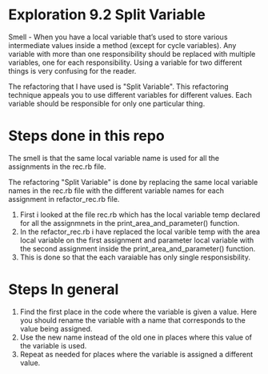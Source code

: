 # Exploration 9.2 Split Variable 

Smell - When you have a local variable that’s used to store various intermediate values inside a method (except for cycle variables). Any variable with more than one responsibility should be replaced with multiple variables, one for each responsibility. Using a variable for two different things is very confusing for the reader.

The refactoring that I have used is "Split Variable". This refactoring technique appeals you to use different variables for different values. Each variable should be responsible for only one particular thing. 

# Steps done in this repo
The smell is that the same local variable name is used for all the assignments in the rec.rb file. 

The refactoring "Split Variable" is done by replacing the same local variable names in the rec.rb file with the different variable names for each assignment in refactor_rec.rb file. 

1. First i looked at the file rec.rb which has the local variable temp declared for all the assignmnets in the print_area_and_parameter() function. 
2. In the refactor_rec.rb i have replaced the local varible temp with the area local variable on the first assignment and parameter local variable with the second assignment inside the print_area_and_parameter() function.
3. This is done so that the each varaiable has only single responsisbility.

# Steps In general
1. Find the first place in the code where the variable is given a value. Here you should rename the variable with a name that corresponds to the value being assigned.
2. Use the new name instead of the old one in places where this value of the variable is used.
3. Repeat as needed for places where the variable is assigned a different value.